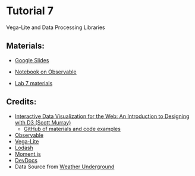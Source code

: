 # Tutorial 7

Vega-Lite and Data Processing Libraries

## Materials:

- [Google Slides](https://bit.ly/vis-t07)

- [Notebook on Observable](https://bit.ly/vis-t07-ob)

- [Lab 7 materials](./lab7)

## Credits:
- [Interactive Data Visualization for the Web: An Introduction to Designing with D3 (Scott Murray)](https://alignedleft.com/work/d3-book-2e)
  - [GitHub of materials and code examples](https://github.com/alignedleft/d3-book)
- [Observable](https://observablehq.com)
- [Vega-Lite](https://vega.github.io/vega-lite)
- [Lodash](https://lodash.com)
- [Moment.js](https://momentjs.com)
- [DevDocs](https://devdocs.io)
- Data Source from [Weather Underground](https://www.wunderground.com)
